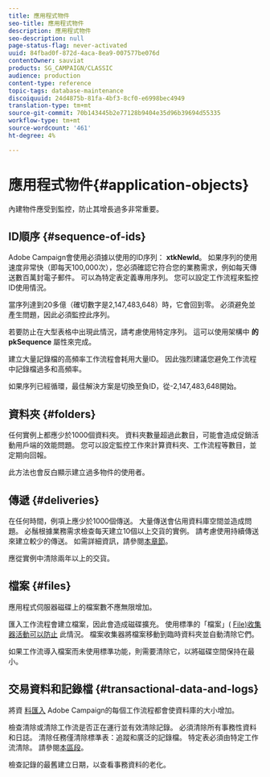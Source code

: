 ```yaml
---
title: 應用程式物件
seo-title: 應用程式物件
description: 應用程式物件
seo-description: null
page-status-flag: never-activated
uuid: 84fbad0f-872d-4aca-8ea9-007577be076d
contentOwner: sauviat
products: SG_CAMPAIGN/CLASSIC
audience: production
content-type: reference
topic-tags: database-maintenance
discoiquuid: 24d4875b-81fa-4bf3-8cf0-e6998bec4949
translation-type: tm+mt
source-git-commit: 70b143445b2e77128b9404e35d96b39694d55335
workflow-type: tm+mt
source-wordcount: '461'
ht-degree: 4%

---
```



# 應用程式物件{#application-objects}

內建物件應受到監控，防止其增長過多非常重要。

## ID順序 {#sequence-of-ids}

Adobe Campaign會使用必須據以使用的ID序列： **xtkNewId**。 如果序列的使用速度非常快（即每天100,000次），您必須確認它符合您的業務需求，例如每天傳送數百萬封電子郵件。 可以為特定表定義專用序列。 您可以設定工作流程來監控ID使用情況。

當序列達到20多億（確切數字是2,147,483,648）時，它會回到零。 必須避免並產生問題，因此必須監控此序列。

若要防止在大型表格中出現此情況，請考慮使用特定序列。 這可以使用架構中 **的pkSequence** 屬性來完成。

建立大量記錄檔的高頻率工作流程會耗用大量ID。 因此強烈建議您避免工作流程中記錄檔過多和高頻率。

如果序列已經循環，最佳解決方案是切換至負ID，從-2,147,483,648開始。

## 資料夾 {#folders}

任何實例上都應少於1000個資料夾。 資料夾數量超過此數目，可能會造成促銷活動用戶端的效能問題。 您可以設定監控工作來計算資料夾、工作流程等數目，並定期向回報。

此方法也會反白顯示建立過多物件的使用者。

## 傳遞 {#deliveries}

在任何時間，例項上應少於1000個傳送。 大量傳送會佔用資料庫空間並造成問題。 必鬚根據業務需求檢查每天建立10個以上交貨的實例。 請考慮使用持續傳送來建立較少的傳送。 如需詳細資訊，請參閱[本章節](../../workflow/using/continuous-delivery.md)。

應從實例中清除兩年以上的交貨。

## 檔案 {#files}

應用程式伺服器磁碟上的檔案數不應無限增加。

匯入工作流程會建立檔案，因此會造成磁碟擴充。 使用標準的「檔案」( [File)收集器活動可以防止](../../workflow/using/file-collector.md) 此情況。 檔案收集器將檔案移動到臨時資料夾並自動清除它們。

如果工作流導入檔案而未使用標準功能，則需要清除它，以將磁碟空間保持在最小。

## 交易資料和記錄檔 {#transactional-data-and-logs}

將資 [料匯入](../../workflow/using/data-life-cycle.md#work-table) Adobe Campaign的每個工作流程都會使資料庫的大小增加。

檢查清除或清除工作流是否正在運行並有效清除記錄。 必須清除所有事務性資料和日誌。 清除任務僅清除標準表：追蹤和廣泛的記錄檔。 特定表必須由特定工作流清除。 請參閱[本區段](../../workflow/using/monitoring-workflow-execution.md#purging-the-logs)。

檢查記錄的最舊建立日期，以查看事務資料的老化。
